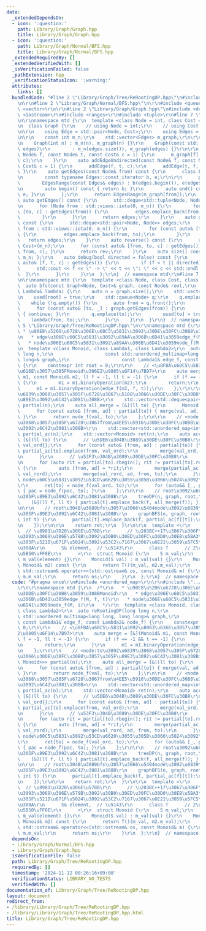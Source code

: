 ```yaml
---
data:
  _extendedDependsOn:
  - icon: ':question:'
    path: Library/Graph/Graph.hpp
    title: Library/Graph/Graph.hpp
  - icon: ':question:'
    path: Library/Graph/Normal/BFS.hpp
    title: Library/Graph/Normal/BFS.hpp
  _extendedRequiredBy: []
  _extendedVerifiedWith: []
  _isVerificationFailed: false
  _pathExtension: hpp
  _verificationStatusIcon: ':warning:'
  attributes:
    links: []
  bundledCode: "#line 2 \"Library/Graph/Tree/ReRootingDP.hpp\"\n#include <unordered_map>\r\
    \n\r\n#line 2 \"Library/Graph/Normal/BFS.hpp\"\n\r\n#include <queue>\r\n#include\
    \ <vector>\r\n\r\n#line 2 \"Library/Graph/Graph.hpp\"\n#include <deque>\r\n#include\
    \ <iostream>\r\n#include <ranges>\r\n#include <tuple>\r\n#line 7 \"Library/Graph/Graph.hpp\"\
    \n\r\nnamespace mtd {\r\n  template <class Node = int, class Cost = long long>\r\
    \n  class Graph {\r\n    // using Node = int;\r\n    // using Cost = long long;\r\
    \n\r\n    using Edge = std::pair<Node, Cost>;\r\n    using Edges = std::vector<Edge>;\r\
    \n\r\n    const int m_n;\r\n    std::vector<Edges> m_graph;\r\n\r\n  public:\r\
    \n    Graph(int n) : m_n(n), m_graph(n) {}\r\n    Graph(const std::vector<Edges>&\
    \ edges)\r\n        : m_n(edges.size()), m_graph(edges) {}\r\n\r\n    auto addEdge(const\
    \ Node& f, const Node& t, const Cost& c = 1) {\r\n      m_graph[f].emplace_back(t,\
    \ c);\r\n    }\r\n    auto addEdgeUndirected(const Node& f, const Node& t, const\
    \ Cost& c = 1) {\r\n      addEdge(f, t, c);\r\n      addEdge(t, f, c);\r\n   \
    \ }\r\n    auto getEdges(const Node& from) const {\r\n      class EdgesRange {\r\
    \n        const typename Edges::const_iterator b, e;\r\n\r\n      public:\r\n\
    \        EdgesRange(const Edges& edges) : b(edges.begin()), e(edges.end()) {}\r\
    \n        auto begin() const { return b; }\r\n        auto end() const { return\
    \ e; }\r\n      };\r\n      return EdgesRange(m_graph[from]);\r\n    }\r\n   \
    \ auto getEdges() const {\r\n      std::deque<std::tuple<Node, Node, Cost>> edges;\r\
    \n      for (Node from : std::views::iota(0, m_n)) {\r\n        for (const auto&\
    \ [to, c] : getEdges(from)) {\r\n          edges.emplace_back(from, to, c);\r\n\
    \        }\r\n      }\r\n      return edges;\r\n    }\r\n    auto getEdgesExcludeCost()\
    \ const {\r\n      std::deque<std::pair<Node, Node>> edges;\r\n      for (Node\
    \ from : std::views::iota(0, m_n)) {\r\n        for (const auto& [to, _] : getEdges(from))\
    \ {\r\n          edges.emplace_back(from, to);\r\n        }\r\n      }\r\n   \
    \   return edges;\r\n    }\r\n    auto reverse() const {\r\n      auto rev = Graph<Node,\
    \ Cost>(m_n);\r\n      for (const auto& [from, to, c] : getEdges()) { rev.addEdge(to,\
    \ from, c); }\r\n      return rev;\r\n    }\r\n    auto size() const { return\
    \ m_n; };\r\n    auto debug(bool directed = false) const {\r\n      for (const\
    \ auto& [f, t, c] : getEdges()) {\r\n        if (f < t || directed) {\r\n    \
    \      std::cout << f << \" -> \" << t << \": \" << c << std::endl;\r\n      \
    \  }\r\n      }\r\n    }\r\n  };\r\n}  // namespace mtd\r\n#line 7 \"Library/Graph/Normal/BFS.hpp\"\
    \n\r\nnamespace mtd {\r\n  template <class Node, class Cost, class Lambda>\r\n\
    \  auto bfs(const Graph<Node, Cost>& graph, const Node& root,\r\n           const\
    \ Lambda& lambda) {\r\n    auto n = graph.size();\r\n    std::vector<bool> used(n);\r\
    \n    used[root] = true;\r\n    std::queue<Node> q;\r\n    q.emplace(root);\r\n\
    \    while (!q.empty()) {\r\n      auto from = q.front();\r\n      q.pop();\r\n\
    \      for (const auto& [to, _] : graph.getEdges(from)) {\r\n        if (used[to])\
    \ { continue; }\r\n        q.emplace(to);\r\n        used[to] = true;\r\n    \
    \    lambda(from, to);\r\n      }\r\n    }\r\n  }\r\n}  // namespace mtd\r\n#line\
    \ 5 \"Library/Graph/Tree/ReRootingDP.hpp\"\n\r\nnamespace mtd {\r\n  /*\r\n  \
    \ * \u90E8\u5206\u6728\u306E\u60C5\u5831\u3092\u30DE\u30FC\u30B8\u3059\u308BMonoid\r\
    \n   * edge\u306E\u60C5\u5831\u3092\u89AA\u306B\u6D41\u3059edge_f(M, f, t)\r\n\
    \   * node\u306E\u60C5\u5831\u3092\u89AA\u306B\u6D41\u3059node_f(M, i)\r\n   */\r\
    \n  template <class Monoid, class Lambda1, class Lambda2>\r\n  auto reRootingDP(long\
    \ long n,\r\n                   const std::unordered_multimap<long long, long\
    \ long>& graph,\r\n                   const Lambda1& edge_f, const Lambda2& node_f)\
    \ {\r\n    constexpr int root = 0;\r\n\r\n    // <\u8FBA\u60C5\u5831\u3092\u8003\
    \u616E\u3057\u305FMonoid\u306E2\u9805\u6F14\u7B97>\r\n    auto merge = [&](Monoid&\
    \ m1, const Monoid& m2, ll f = -1, ll t = -1) {\r\n      if (f == -1 && t == -1)\
    \ {\r\n        m1 = m1.binaryOperation(m2);\r\n        return;\r\n      }\r\n\
    \      m1 = m1.binaryOperation(edge_f(m2, f, t));\r\n    };\r\n\r\n    // <node:to\u3092\
    \u6839\u3068\u3057\u305F\u6728\u3067\u5168\u3066\u30DE\u30FC\u30B8\u3057\u305F\
    \u89E3\u3092\u6C42\u3081\u308B>\r\n    std::vector<std::deque<pair<int, Monoid>>>\
    \ partial(n);\r\n    auto all_merge = [&](ll to) {\r\n      Monoid val{};\r\n\
    \      for (const auto& [from, ad] : partial[to]) { merge(val, ad, from, to);\
    \ }\r\n      return node_f(val, to);\r\n    };\r\n\r\n    // <node:to\u3092\u6839\
    \u3068\u3057\u305F\u6728\u3067from\u4EE5\u5916\u30DE\u30FC\u30B8\u3057\u305F\u89E3\
    \u3092\u6C42\u3081\u308B>\r\n    std::vector<std::unordered_map<int, Monoid>>\
    \ partial_ac(n);\r\n    std::vector<Monoid> ret(n);\r\n    auto accumulation =\
    \ [&](ll to) {\r\n      // \u5DE6\u304B\u3089\u30DE\u30FC\u30B8\r\n      Monoid\
    \ val_ord{};\r\n      for (const auto& [from, ad] : partial[to]) {\r\n       \
    \ partial_ac[to].emplace(from, val_ord);\r\n        merge(val_ord, ad, from, to);\r\
    \n      }\r\n      // \u53F3\u304B\u3089\u30DE\u30FC\u30B8\r\n      Monoid val_rord{};\r\
    \n      for (auto rit = partial[to].rbegin(); rit != partial[to].rend(); ++rit)\
    \ {\r\n        auto [from, ad] = *rit;\r\n        merge(partial_ac[to][from],\
    \ val_rord);\r\n        merge(val_rord, ad, from, to);\r\n      }\r\n      //\
    \ node\u60C5\u5831\u3092\u53CD\u6620\u3055\u305B\u3066\u5024\u3092\u78BA\u5B9A\
    \r\n      ret[to] = node_f(val_ord, to);\r\n      for (auto&& [_, pac] : partial_ac[to])\
    \ { pac = node_f(pac, to); }\r\n    };\r\n\r\n    // root\u3092\u6839\u3068\u3057\
    \u305F\u89E3\u3092\u6C42\u3081\u308B\r\n    treeDP(n, graph, root,\r\n       \
    \    [&](ll f, ll t) { partial[t].emplace_back(f, all_merge(f)); });\r\n    accumulation(0);\r\
    \n\r\n    // root\u304B\u3089bfs\u3057\u3066\u5404node\u3092\u6839\u3068\u3057\
    \u305F\u89E3\u3092\u6C42\u3081\u308B\r\n    graphBFS(n, graph, root, [&](int f,\
    \ int t) {\r\n      partial[t].emplace_back(f, partial_ac[f][t]);\r\n      accumulation(t);\r\
    \n    });\r\n\r\n    return ret;\r\n  }\r\n\r\n  template <\r\n      class S,\
    \  // \u8981\u7D20\u306E\u578B\r\n      // \u203BC++17\u3067\u306F\u307B\u3068\
    \u3093\u3069\u306E\u578B\u3092\u30B0\u30ED\u30FC\u30D0\u30EB\u5BA3\u8A00\u3057\
    \u305F\u521D\u671F\u5024\u3092\u53C2\u7167\u3067\u6E21\u3059\u5FC5\u8981\u3042\
    \u308A\r\n      S& element,  // \u5143\r\n      class T      // 2\u9805\u6F14\u7B97\
    \u5B50\uFF0E\r\n      >\r\n  struct Monoid {\r\n    S m_val;\r\n    Monoid() :\
    \ m_val(element) {}\r\n    Monoid(S val) : m_val(val) {}\r\n    Monoid binaryOperation(const\
    \ Monoid& m2) const {\r\n      return T()(m_val, m2.m_val);\r\n    }\r\n    friend\
    \ std::ostream& operator<<(std::ostream& os, const Monoid& m) {\r\n      os <<\
    \ m.m_val;\r\n      return os;\r\n    }\r\n  };\r\n}  // namespace mtd\r\n"
  code: "#pragma once\r\n#include <unordered_map>\r\n\r\n#include \"../../Graph/Normal/BFS.hpp\"\
    \r\n\r\nnamespace mtd {\r\n  /*\r\n   * \u90E8\u5206\u6728\u306E\u60C5\u5831\u3092\
    \u30DE\u30FC\u30B8\u3059\u308BMonoid\r\n   * edge\u306E\u60C5\u5831\u3092\u89AA\
    \u306B\u6D41\u3059edge_f(M, f, t)\r\n   * node\u306E\u60C5\u5831\u3092\u89AA\u306B\
    \u6D41\u3059node_f(M, i)\r\n   */\r\n  template <class Monoid, class Lambda1,\
    \ class Lambda2>\r\n  auto reRootingDP(long long n,\r\n                   const\
    \ std::unordered_multimap<long long, long long>& graph,\r\n                  \
    \ const Lambda1& edge_f, const Lambda2& node_f) {\r\n    constexpr int root =\
    \ 0;\r\n\r\n    // <\u8FBA\u60C5\u5831\u3092\u8003\u616E\u3057\u305FMonoid\u306E\
    2\u9805\u6F14\u7B97>\r\n    auto merge = [&](Monoid& m1, const Monoid& m2, ll\
    \ f = -1, ll t = -1) {\r\n      if (f == -1 && t == -1) {\r\n        m1 = m1.binaryOperation(m2);\r\
    \n        return;\r\n      }\r\n      m1 = m1.binaryOperation(edge_f(m2, f, t));\r\
    \n    };\r\n\r\n    // <node:to\u3092\u6839\u3068\u3057\u305F\u6728\u3067\u5168\
    \u3066\u30DE\u30FC\u30B8\u3057\u305F\u89E3\u3092\u6C42\u3081\u308B>\r\n    std::vector<std::deque<pair<int,\
    \ Monoid>>> partial(n);\r\n    auto all_merge = [&](ll to) {\r\n      Monoid val{};\r\
    \n      for (const auto& [from, ad] : partial[to]) { merge(val, ad, from, to);\
    \ }\r\n      return node_f(val, to);\r\n    };\r\n\r\n    // <node:to\u3092\u6839\
    \u3068\u3057\u305F\u6728\u3067from\u4EE5\u5916\u30DE\u30FC\u30B8\u3057\u305F\u89E3\
    \u3092\u6C42\u3081\u308B>\r\n    std::vector<std::unordered_map<int, Monoid>>\
    \ partial_ac(n);\r\n    std::vector<Monoid> ret(n);\r\n    auto accumulation =\
    \ [&](ll to) {\r\n      // \u5DE6\u304B\u3089\u30DE\u30FC\u30B8\r\n      Monoid\
    \ val_ord{};\r\n      for (const auto& [from, ad] : partial[to]) {\r\n       \
    \ partial_ac[to].emplace(from, val_ord);\r\n        merge(val_ord, ad, from, to);\r\
    \n      }\r\n      // \u53F3\u304B\u3089\u30DE\u30FC\u30B8\r\n      Monoid val_rord{};\r\
    \n      for (auto rit = partial[to].rbegin(); rit != partial[to].rend(); ++rit)\
    \ {\r\n        auto [from, ad] = *rit;\r\n        merge(partial_ac[to][from],\
    \ val_rord);\r\n        merge(val_rord, ad, from, to);\r\n      }\r\n      //\
    \ node\u60C5\u5831\u3092\u53CD\u6620\u3055\u305B\u3066\u5024\u3092\u78BA\u5B9A\
    \r\n      ret[to] = node_f(val_ord, to);\r\n      for (auto&& [_, pac] : partial_ac[to])\
    \ { pac = node_f(pac, to); }\r\n    };\r\n\r\n    // root\u3092\u6839\u3068\u3057\
    \u305F\u89E3\u3092\u6C42\u3081\u308B\r\n    treeDP(n, graph, root,\r\n       \
    \    [&](ll f, ll t) { partial[t].emplace_back(f, all_merge(f)); });\r\n    accumulation(0);\r\
    \n\r\n    // root\u304B\u3089bfs\u3057\u3066\u5404node\u3092\u6839\u3068\u3057\
    \u305F\u89E3\u3092\u6C42\u3081\u308B\r\n    graphBFS(n, graph, root, [&](int f,\
    \ int t) {\r\n      partial[t].emplace_back(f, partial_ac[f][t]);\r\n      accumulation(t);\r\
    \n    });\r\n\r\n    return ret;\r\n  }\r\n\r\n  template <\r\n      class S,\
    \  // \u8981\u7D20\u306E\u578B\r\n      // \u203BC++17\u3067\u306F\u307B\u3068\
    \u3093\u3069\u306E\u578B\u3092\u30B0\u30ED\u30FC\u30D0\u30EB\u5BA3\u8A00\u3057\
    \u305F\u521D\u671F\u5024\u3092\u53C2\u7167\u3067\u6E21\u3059\u5FC5\u8981\u3042\
    \u308A\r\n      S& element,  // \u5143\r\n      class T      // 2\u9805\u6F14\u7B97\
    \u5B50\uFF0E\r\n      >\r\n  struct Monoid {\r\n    S m_val;\r\n    Monoid() :\
    \ m_val(element) {}\r\n    Monoid(S val) : m_val(val) {}\r\n    Monoid binaryOperation(const\
    \ Monoid& m2) const {\r\n      return T()(m_val, m2.m_val);\r\n    }\r\n    friend\
    \ std::ostream& operator<<(std::ostream& os, const Monoid& m) {\r\n      os <<\
    \ m.m_val;\r\n      return os;\r\n    }\r\n  };\r\n}  // namespace mtd\r\n"
  dependsOn:
  - Library/Graph/Normal/BFS.hpp
  - Library/Graph/Graph.hpp
  isVerificationFile: false
  path: Library/Graph/Tree/ReRootingDP.hpp
  requiredBy: []
  timestamp: '2024-11-12 00:26:16+09:00'
  verificationStatus: LIBRARY_NO_TESTS
  verifiedWith: []
documentation_of: Library/Graph/Tree/ReRootingDP.hpp
layout: document
redirect_from:
- /library/Library/Graph/Tree/ReRootingDP.hpp
- /library/Library/Graph/Tree/ReRootingDP.hpp.html
title: Library/Graph/Tree/ReRootingDP.hpp
---
```

